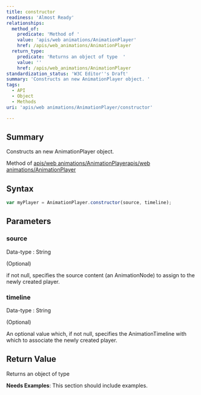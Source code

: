 ```yaml
---
title: constructor
readiness: 'Almost Ready'
relationships:
  method_of:
    predicate: 'Method of '
    value: 'apis/web animations/AnimationPlayer'
    href: /apis/web_animations/AnimationPlayer
  return_type:
    predicate: 'Returns an object of type  '
    value: ''
    href: /apis/web_animations/AnimationPlayer
standardization_status: 'W3C Editor''s Draft'
summary: 'Constructs an new AnimationPlayer object. '
tags:
  - API
  - Object
  - Methods
uri: 'apis/web animations/AnimationPlayer/constructor'

---
```

## Summary

Constructs an new AnimationPlayer object.

Method of [apis/web animations/AnimationPlayer](/apis/web_animations/AnimationPlayer)[apis/web animations/AnimationPlayer](/apis/web_animations/AnimationPlayer)

## Syntax

``` js
var myPlayer = AnimationPlayer.constructor(source, timeline);
```

## Parameters

### source

 Data-type
:   String

(Optional)

if not null, specifies the source content (an AnimationNode) to assign to the newly created player.

### timeline

 Data-type
:   String

(Optional)

An optional value which, if not null, specifies the AnimationTimeline with which to associate the newly created player.

## Return Value

Returns an object of type

**Needs Examples**: This section should include examples.

